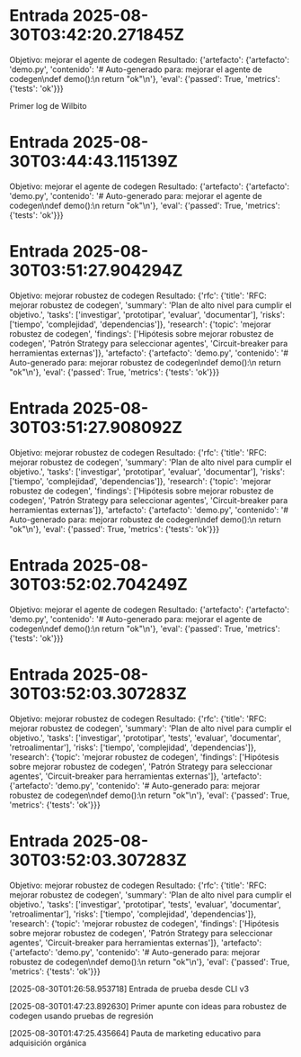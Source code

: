 # Entrada 2025-08-30T03:42:20.271845Z
Objetivo: mejorar el agente de codegen
Resultado: {'artefacto': {'artefacto': 'demo.py', 'contenido': '# Auto-generado para: mejorar el agente de codegen\ndef demo():\n    return "ok"\n'}, 'eval': {'passed': True, 'metrics': {'tests': 'ok'}}}

Primer log de Wilbito

# Entrada 2025-08-30T03:44:43.115139Z
Objetivo: mejorar el agente de codegen
Resultado: {'artefacto': {'artefacto': 'demo.py', 'contenido': '# Auto-generado para: mejorar el agente de codegen\ndef demo():\n    return "ok"\n'}, 'eval': {'passed': True, 'metrics': {'tests': 'ok'}}}

# Entrada 2025-08-30T03:51:27.904294Z
Objetivo: mejorar robustez de codegen
Resultado: {'rfc': {'title': 'RFC: mejorar robustez de codegen', 'summary': 'Plan de alto nivel para cumplir el objetivo.', 'tasks': ['investigar', 'prototipar', 'evaluar', 'documentar'], 'risks': ['tiempo', 'complejidad', 'dependencias']}, 'research': {'topic': 'mejorar robustez de codegen', 'findings': ['Hipótesis sobre mejorar robustez de codegen', 'Patrón Strategy para seleccionar agentes', 'Circuit-breaker para herramientas externas']}, 'artefacto': {'artefacto': 'demo.py', 'contenido': '# Auto-generado para: mejorar robustez de codegen\ndef demo():\n    return "ok"\n'}, 'eval': {'passed': True, 'metrics': {'tests': 'ok'}}}

# Entrada 2025-08-30T03:51:27.908092Z
Objetivo: mejorar robustez de codegen
Resultado: {'rfc': {'title': 'RFC: mejorar robustez de codegen', 'summary': 'Plan de alto nivel para cumplir el objetivo.', 'tasks': ['investigar', 'prototipar', 'evaluar', 'documentar'], 'risks': ['tiempo', 'complejidad', 'dependencias']}, 'research': {'topic': 'mejorar robustez de codegen', 'findings': ['Hipótesis sobre mejorar robustez de codegen', 'Patrón Strategy para seleccionar agentes', 'Circuit-breaker para herramientas externas']}, 'artefacto': {'artefacto': 'demo.py', 'contenido': '# Auto-generado para: mejorar robustez de codegen\ndef demo():\n    return "ok"\n'}, 'eval': {'passed': True, 'metrics': {'tests': 'ok'}}}

# Entrada 2025-08-30T03:52:02.704249Z
Objetivo: mejorar el agente de codegen
Resultado: {'artefacto': {'artefacto': 'demo.py', 'contenido': '# Auto-generado para: mejorar el agente de codegen\ndef demo():\n    return "ok"\n'}, 'eval': {'passed': True, 'metrics': {'tests': 'ok'}}}

# Entrada 2025-08-30T03:52:03.307283Z
Objetivo: mejorar robustez de codegen
Resultado: {'rfc': {'title': 'RFC: mejorar robustez de codegen', 'summary': 'Plan de alto nivel para cumplir el objetivo.', 'tasks': ['investigar', 'prototipar', 'tests', 'evaluar', 'documentar', 'retroalimentar'], 'risks': ['tiempo', 'complejidad', 'dependencias']}, 'research': {'topic': 'mejorar robustez de codegen', 'findings': ['Hipótesis sobre mejorar robustez de codegen', 'Patrón Strategy para seleccionar agentes', 'Circuit-breaker para herramientas externas']}, 'artefacto': {'artefacto': 'demo.py', 'contenido': '# Auto-generado para: mejorar robustez de codegen\ndef demo():\n    return "ok"\n'}, 'eval': {'passed': True, 'metrics': {'tests': 'ok'}}}

# Entrada 2025-08-30T03:52:03.307283Z
Objetivo: mejorar robustez de codegen
Resultado: {'rfc': {'title': 'RFC: mejorar robustez de codegen', 'summary': 'Plan de alto nivel para cumplir el objetivo.', 'tasks': ['investigar', 'prototipar', 'tests', 'evaluar', 'documentar', 'retroalimentar'], 'risks': ['tiempo', 'complejidad', 'dependencias']}, 'research': {'topic': 'mejorar robustez de codegen', 'findings': ['Hipótesis sobre mejorar robustez de codegen', 'Patrón Strategy para seleccionar agentes', 'Circuit-breaker para herramientas externas']}, 'artefacto': {'artefacto': 'demo.py', 'contenido': '# Auto-generado para: mejorar robustez de codegen\ndef demo():\n    return "ok"\n'}, 'eval': {'passed': True, 'metrics': {'tests': 'ok'}}}


[2025-08-30T01:26:58.953718] Entrada de prueba desde CLI v3

[2025-08-30T01:47:23.892630] Primer apunte con ideas para robustez de codegen usando pruebas de regresión

[2025-08-30T01:47:25.435664] Pauta de marketing educativo para adquisición orgánica
